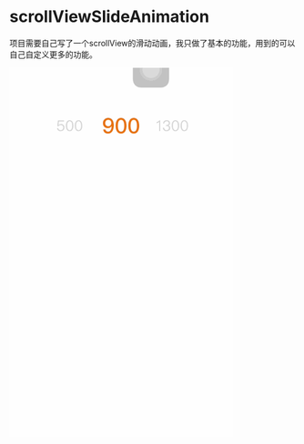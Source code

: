 # scrollViewSlideAnimation
项目需要自己写了一个scrollView的滑动动画，我只做了基本的功能，用到的可以自己自定义更多的功能。

![image](https://github.com/shaopenglei/scrollViewSlideAnimation/blob/master/animation.gif)
